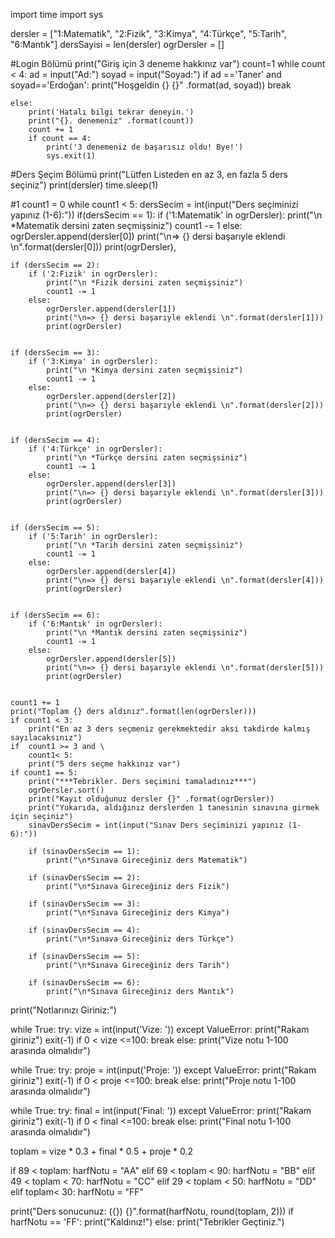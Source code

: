import time
import sys

dersler = ["1:Matematik", "2:Fizik", "3:Kimya", "4:Türkçe", "5:Tarih", "6:Mantık"]
dersSayisi = len(dersler)
ogrDersler = []

#Login Bölümü
print("Giriş için 3 deneme hakkınız var")
count=1
while count < 4:
	ad = input("Ad:")
	soyad = input("Soyad:")
	if ad =='Taner' and soyad=='Erdoğan':
		print("Hoşgeldin {} {}" .format(ad, soyad))
		break

	else:
		print('Hatalı bilgi tekrar deneyin.')
		print("{}. denemeniz" .format(count))
		count += 1
		if count == 4:
			print('3 denemeniz de başarısız oldu! Bye!')
			sys.exit(1)

#Ders Şeçim Bölümü
print("Lütfen Listeden en az 3, en fazla 5 ders seçiniz")
print(dersler)
time.sleep(1)


#1
count1 = 0
while count1 < 5:
	dersSecim = int(input("Ders seçiminizi yapınız (1-6):"))
	if(dersSecim == 1):
		if ('1:Matematik' in ogrDersler):
			print("\n *Matematik dersini zaten seçmişsiniz")
			count1 -= 1
		else:
			ogrDersler.append(dersler[0])
			print("\n=> {} dersi başarıyle eklendi \n".format(dersler[0]))
			print(ogrDersler),


	if (dersSecim == 2):
		if ('2:Fizik' in ogrDersler):
			print("\n *Fizik dersini zaten seçmişsiniz")
			count1 -= 1
		else:
			ogrDersler.append(dersler[1])
			print("\n=> {} dersi başarıyle eklendi \n".format(dersler[1]))
			print(ogrDersler)


	if (dersSecim == 3):
		if ('3:Kimya' in ogrDersler):
			print("\n *Kimya dersini zaten seçmişsiniz")
			count1 -= 1
		else:
			ogrDersler.append(dersler[2])
			print("\n=> {} dersi başarıyle eklendi \n".format(dersler[2]))
			print(ogrDersler)


	if (dersSecim == 4):
		if ('4:Türkçe' in ogrDersler):
			print("\n *Türkçe dersini zaten seçmişsiniz")
			count1 -= 1
		else:
			ogrDersler.append(dersler[3])
			print("\n=> {} dersi başarıyle eklendi \n".format(dersler[3]))
			print(ogrDersler)


	if (dersSecim == 5):
		if ('5:Tarih' in ogrDersler):
			print("\n *Tarih dersini zaten seçmişsiniz")
			count1 -= 1
		else:
			ogrDersler.append(dersler[4])
			print("\n=> {} dersi başarıyle eklendi \n".format(dersler[4]))
			print(ogrDersler)


	if (dersSecim == 6):
		if ('6:Mantık' in ogrDersler):
			print("\n *Mantık dersini zaten seçmişsiniz")
			count1 -= 1
		else:
			ogrDersler.append(dersler[5])
			print("\n=> {} dersi başarıyle eklendi \n".format(dersler[5]))
			print(ogrDersler)


	count1 += 1
	print("Toplam {} ders aldınız".format(len(ogrDersler)))
	if count1 < 3:
		print("En az 3 ders seçmeniz gerekmektedir aksi takdirde kalmış sayılacaksınız")
	if  count1 >= 3 and \
		count1< 5:
		print("5 ders seçme hakkınız var")
	if count1 == 5:
		print("***Tebrikler. Ders seçimini tamaladınız***")
		ogrDersler.sort()
		print("Kayıt olduğunuz dersler {}" .format(ogrDersler))
		print("Yukarıda, aldığınız derslerden 1 tanesinin sınavına girmek için seçiniz")
		sinavDersSecim = int(input("Sınav Ders seçiminizi yapınız (1-6):"))

		if (sinavDersSecim == 1):
			print("\n*Sınava Gireceğiniz ders Matematik")

		if (sinavDersSecim == 2):
			print("\n*Sınava Gireceğiniz ders Fizik")

		if (sinavDersSecim == 3):
			print("\n*Sınava Gireceğiniz ders Kimya")

		if (sinavDersSecim == 4):
			print("\n*Sınava Gireceğiniz ders Türkçe")

		if (sinavDersSecim == 5):
			print("\n*Sınava Gireceğiniz ders Tarih")

		if (sinavDersSecim == 6):
			print("\n*Sınava Gireceğiniz ders Mantık")

print("Notlarınızı Giriniz:")

while True:
    try:
        vize = int(input('Vize: '))
    except ValueError:
        print("Rakam giriniz")
        exit(-1)
    if 0 < vize <=100:
        break
    else:
        print("Vize notu 1-100 arasında olmalıdır")

while True:
    try:
        proje = int(input('Proje: '))
    except ValueError:
        print("Rakam giriniz")
        exit(-1)
    if 0 < proje <=100:
        break
    else:
        print("Proje notu 1-100 arasında olmalıdır")

while True:
    try:
        final = int(input('Final: '))
    except ValueError:
        print("Rakam giriniz")
        exit(-1)
    if 0 < final <=100:
        break
    else:
        print("Final notu 1-100 arasında olmalıdır")


toplam = vize * 0.3 + final * 0.5 + proje * 0.2

if 89 < toplam:
	harfNotu = "AA"
elif 69 < toplam < 90:
	harfNotu = "BB"
elif 49 < toplam < 70:
	harfNotu = "CC"
elif 29 < toplam < 50:
	harfNotu = "DD"
elif toplam< 30:
	harfNotu = "FF"

print("Ders sonucunuz: ({}) {}".format(harfNotu, round(toplam, 2)))
if harfNotu == 'FF':
	print("Kaldınız!")
else:
	print("Tebrikler Geçtiniz.")
